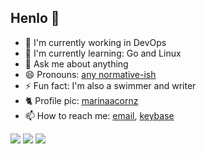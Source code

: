 ## Henlo 🐣

- 🔭 I'm currently working in DevOps
- 🌱 I'm currently learning: Go and Linux
- 💬 Ask me about anything
- 😄 Pronouns: [any normative-ish](https://en.pronouns.page/any:normative-ish)
- ⚡ Fun fact: I'm also a swimmer and writer
- 🐈 Profile pic: [marinaacornz](https://www.instagram.com/marinaacornz/)
- 📫 How to reach me: [email](mailto:me@ftqo.dev), [keybase](https://keybase.io/ftqo)

![](https://github-profile-summary-cards.vercel.app/api/cards/profile-details?username=ftqo&theme=github_dark)
![](https://github-profile-summary-cards.vercel.app/api/cards/stats?username=ftqo&theme=github_dark)
![](https://github-profile-summary-cards.vercel.app/api/cards/productive-time?username=ftqo&theme=github_dark)
